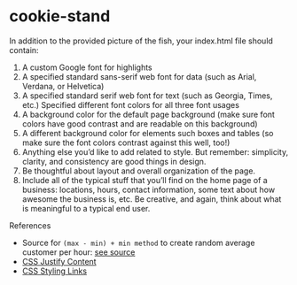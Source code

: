# cookie-stand

In addition to the provided picture of the fish, your index.html file should contain:
1. A custom Google font for highlights
1. A specified standard sans-serif web font for data (such as Arial, Verdana, or Helvetica)
1. A specified standard serif web font for text (such as Georgia, Times, etc.)
Specified different font colors for all three font usages
1. A background color for the default page background (make sure font colors have good contrast and are readable on this background)
1. A different background color for elements such boxes and tables (so make sure the font colors contrast against this well, too!)
1. Anything else you’d like to add related to style. But remember: simplicity, clarity, and consistency are good things in design.
1. Be thoughtful about layout and overall organization of the page.
1. Include all of the typical stuff that you’ll find on the home page of a business: locations, hours, contact information, some text about how awesome the business is, etc. Be creative, and again, think about what is meaningful to a typical end user.

References
* Source for `(max - min) + min method` to create random average customer per hour: [see source](https://developer.mozilla.org/en-US/docs/Web/JavaScript/Reference/Global_Objects/Math/random)
* [CSS Justify Content](https://developer.mozilla.org/en-US/docs/Web/CSS/justify-content)
* [CSS Styling Links](https://www.w3schools.com/css/css_link.asp)